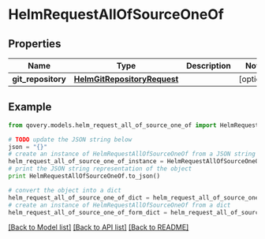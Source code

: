 # HelmRequestAllOfSourceOneOf


## Properties

Name | Type | Description | Notes
------------ | ------------- | ------------- | -------------
**git_repository** | [**HelmGitRepositoryRequest**](HelmGitRepositoryRequest.md) |  | [optional] 

## Example

```python
from qovery.models.helm_request_all_of_source_one_of import HelmRequestAllOfSourceOneOf

# TODO update the JSON string below
json = "{}"
# create an instance of HelmRequestAllOfSourceOneOf from a JSON string
helm_request_all_of_source_one_of_instance = HelmRequestAllOfSourceOneOf.from_json(json)
# print the JSON string representation of the object
print HelmRequestAllOfSourceOneOf.to_json()

# convert the object into a dict
helm_request_all_of_source_one_of_dict = helm_request_all_of_source_one_of_instance.to_dict()
# create an instance of HelmRequestAllOfSourceOneOf from a dict
helm_request_all_of_source_one_of_form_dict = helm_request_all_of_source_one_of.from_dict(helm_request_all_of_source_one_of_dict)
```
[[Back to Model list]](../README.md#documentation-for-models) [[Back to API list]](../README.md#documentation-for-api-endpoints) [[Back to README]](../README.md)


